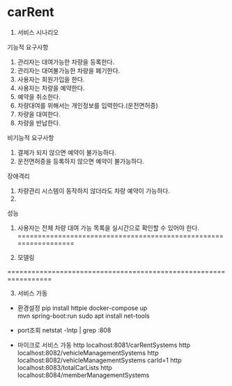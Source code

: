 # carRent


1. 서비스 시나리오 


기능적 요구사항
1. 관리자는 대여가능한 차량을 등록한다. 
2. 관리자는 대여불가능한 차량을 폐기한다.
3. 사용자는 회원가입을 한다. 
4. 사용자는 차량을 예약한다.
5. 예약을 취소한다.
6. 차량대여를 위해서는 개인정보를 입력한다.(운전면허증)
7. 차량을 대여한다.
8. 차량을 반납한다. 

비기능적 요구사항
1. 결제가 되지 않으면 예약이 불가능하다.
2. 운전면허증을 등록하지 않으면 예약이 불가능하다. 

장애격리
1. 차량관리 시스템이 동작하지 않더라도 차량 예약이 가능하다.
2. 

성능
1. 사용자는 전체 차량 대여 가능 목록을 실시간으로 확인할 수 있어야 한다.
=================================================================

2. 모델링

=================================================================

3. 서비스 가동
- 환경설정
pip install httpie
docker-compose up  
mvn spring-boot:run
sudo apt install net-tools

- port조회
netstat -lntp | grep :808

- 마이크로 서비스 가동
http localhost:8081/carRentSystems
http localhost:8082/vehicleManagementSystems
http localhost:8082/vehicleManagementSystems carId=1
http localhost:8083/totalCarLists
http localhost:8084/memberManagementSystems


